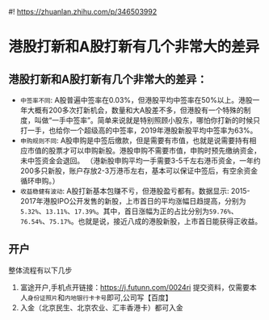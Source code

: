 #! https://zhuanlan.zhihu.com/p/346503992
# 港股打新和A股打新有几个非常大的差异

## 港股打新和A股打新有几个非常大的差异：
* `中签率不同`: A股普遍中签率在0.03%，但港股平均中签率在50%以上。港股一年大概有200多次打新机会，数量和大A股差不多，但港股有一个特殊的制度，叫做“一手中签率”。简单来说就是特别照顾小股东，哪怕你打新的时候只打一手，也给你一个超级高的中签率，2019年港股新股平均中签率为63%。
* `申购规则不同`: A股申购是中签后缴款，但是需要有市值，也就是说需要持有相应市值的股票才可以申购新股。港股申购不需要市值，申购时预先缴纳资金，未中签资金会退回。
（港新股申购平均一手需要3-5千左右港币资金，一年约200多只新股，账户存放2-3万港币左右，基本可以保证中签后，有空余资金循环申购。）
* `收益稳健有波动`: A股打新基本包赚不亏，但港股盈亏都有。数据显示: 2015-2017年港股IPO公开发售的新股，上市首日的平均涨幅日趋提高，分别为`5.32%`、`13.11%`、`17.39%`。其中，首日涨幅为正的占比分别为`59.76%`、`76.54%`、`75.17%`。也就是说，接近八成的港股新股，上市首日能获得正收益。

## 开户
整体流程有以下几步
1. 富途开户,手机点开链接：https://j.futunn.com/0024ri 提交资料，仅需要本人`身份证照片`和`内地银行卡卡号`即可,公司写【百度】
2. 入金（北京民生、北京农业、汇丰香港卡）都可入金